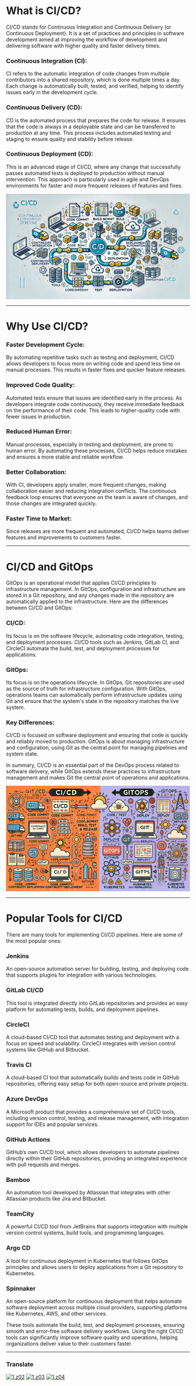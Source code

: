 # What is CI/CD?
CI/CD stands for Continuous Integration and Continuous Delivery (or Continuous Deployment). It is a set of practices and principles in software development aimed at improving the workflow of development and delivering software with higher quality and faster delivery times.

### Continuous Integration (CI):
CI refers to the automatic integration of code changes from multiple contributors into a shared repository, which is done multiple times a day. Each change is automatically built, tested, and verified, helping to identify issues early in the development cycle.

### Continuous Delivery (CD):
CD is the automated process that prepares the code for release. It ensures that the code is always in a deployable state and can be transferred to production at any time. This process includes automated testing and staging to ensure quality and stability before release.

### Continuous Deployment (CD):
This is an advanced stage of CI/CD, where any change that successfully passes automated tests is deployed to production without manual intervention. This approach is particularly used in agile and DevOps environments for faster and more frequent releases of features and fixes.

[img1]: cicd.webp (CI/CD)
![img1]

----

# Why Use CI/CD?
### Faster Development Cycle:
By automating repetitive tasks such as testing and deployment, CI/CD allows developers to focus more on writing code and spend less time on manual processes. This results in faster fixes and quicker feature releases.

### Improved Code Quality:
Automated tests ensure that issues are identified early in the process. As developers integrate code continuously, they receive immediate feedback on the performance of their code. This leads to higher-quality code with fewer issues in production.

### Reduced Human Error:
Manual processes, especially in testing and deployment, are prone to human error. By automating these processes, CI/CD helps reduce mistakes and ensures a more stable and reliable workflow.

### Better Collaboration:
With CI, developers apply smaller, more frequent changes, making collaboration easier and reducing integration conflicts. The continuous feedback loop ensures that everyone on the team is aware of changes, and those changes are integrated quickly.

### Faster Time to Market:
Since releases are more frequent and automated, CI/CD helps teams deliver features and improvements to customers faster.

----

# CI/CD and GitOps
GitOps is an operational model that applies CI/CD principles to infrastructure management. In GitOps, configuration and infrastructure are stored in a Git repository, and any changes made in the repository are automatically applied to the infrastructure. Here are the differences between CI/CD and GitOps:

### CI/CD:
Its focus is on the software lifecycle, automating code integration, testing, and deployment processes. CI/CD tools such as Jenkins, GitLab CI, and CircleCI automate the build, test, and deployment processes for applications.

### GitOps:
Its focus is on the operations lifecycle. In GitOps, Git repositories are used as the source of truth for infrastructure configuration. With GitOps, operations teams can automatically perform infrastructure updates using Git and ensure that the system's state in the repository matches the live system.

### Key Differences:
CI/CD is focused on software deployment and ensuring that code is quickly and reliably moved to production.
GitOps is about managing infrastructure and configuration, using Git as the central point for managing pipelines and system state.

In summary, CI/CD is an essential part of the DevOps process related to software delivery, while GitOps extends these practices to infrastructure management and makes Git the central point of operations and applications.

[img2]: cicd-gitops.webp (CI/CD)
![img2]

----

# Popular Tools for CI/CD
There are many tools for implementing CI/CD pipelines. Here are some of the most popular ones:

### Jenkins
An open-source automation server for building, testing, and deploying code that supports plugins for integration with various technologies.

### GitLab CI/CD
This tool is integrated directly into GitLab repositories and provides an easy platform for automating tests, builds, and deployment pipelines.

### CircleCI
A cloud-based CI/CD tool that automates testing and deployment with a focus on speed and scalability. CircleCI integrates with version control systems like GitHub and Bitbucket.

### Travis CI
A cloud-based CI tool that automatically builds and tests code in GitHub repositories, offering easy setup for both open-source and private projects.

### Azure DevOps
A Microsoft product that provides a comprehensive set of CI/CD tools, including version control, testing, and release management, with integration support for IDEs and popular services.

### GitHub Actions
GitHub’s own CI/CD tool, which allows developers to automate pipelines directly within their GitHub repositories, providing an integrated experience with pull requests and merges.

### Bamboo
An automation tool developed by Atlassian that integrates with other Atlassian products like Jira and Bitbucket.

### TeamCity
A powerful CI/CD tool from JetBrains that supports integration with multiple version control systems, build tools, and programming languages.

### Argo CD
A tool for continuous deployment in Kubernetes that follows GitOps principles and allows users to deploy applications from a Git repository to Kubernetes.

### Spinnaker
An open-source platform for continuous deployment that helps automate software deployment across multiple cloud providers, supporting platforms like Kubernetes, AWS, and other services.

These tools automate the build, test, and deployment processes, ensuring smooth and error-free software delivery workflows. Using the right CI/CD tools can significantly improve software quality and operations, helping organizations deliver value to their customers faster.

----

[z01]: README.md
[z02]: README-az.md
[z03]: README-tr.md
[z04]: README-fa.md

[1.z01]: https://raw.githubusercontent.com/samadelmakchi/samadelmakchi/main/flag/en.svg (English)
[1.z02]: https://raw.githubusercontent.com/samadelmakchi/samadelmakchi/main/flag/az.svg (Azərbaycani)
[1.z03]: https://raw.githubusercontent.com/samadelmakchi/samadelmakchi/main/flag/tr.svg (Türkisch)
[1.z04]: https://raw.githubusercontent.com/samadelmakchi/samadelmakchi/main/flag/fa.svg (فارسی)

### Translate
[![1.z02]][z02] [![1.z03]][z03] [![1.z04]][z04] 
